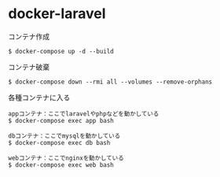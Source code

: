 # docker-laravel

コンテナ作成

```
$ docker-compose up -d --build
```

コンテナ破棄

```
$ docker-compose down --rmi all --volumes --remove-orphans
```

各種コンテナに入る

```
appコンテナ：ここでlaravelやphpなどを動かしている
$ docker-compose exec app bash
```

```
dbコンテナ：ここでmysqlを動かしている
$ docker-compose exec db bash
```

```
webコンテナ：ここでnginxを動かしている
$ docker-compose exec web bash
```
